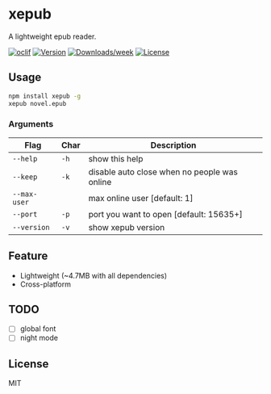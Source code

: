 xepub
=====

A lightweight epub reader.

[![oclif](https://img.shields.io/badge/cli-oclif-brightgreen.svg)](https://oclif.io)
[![Version](https://img.shields.io/npm/v/xepub.svg)](https://npmjs.org/package/xepub)
[![Downloads/week](https://img.shields.io/npm/dw/xepub.svg)](https://npmjs.org/package/xepub)
[![License](https://img.shields.io/npm/l/xepub.svg)](https://github.com/swwind/xepub/blob/master/package.json)

## Usage

```bash
npm install xepub -g
xepub novel.epub
```

### Arguments

Flag         | Char | Description
------------ | ---- | --------------------------------------------
`--help`     | `-h` | show this help
`--keep`     | `-k` | disable auto close when no people was online
`--max-user` |      | max online user [default: 1]
`--port`     | `-p` | port you want to open [default: 15635+]
`--version`  | `-v` | show xepub version

## Feature

- Lightweight (~4.7MB with all dependencies)
- Cross-platform

## TODO

- [ ] global font
- [ ] night mode

## License

MIT


